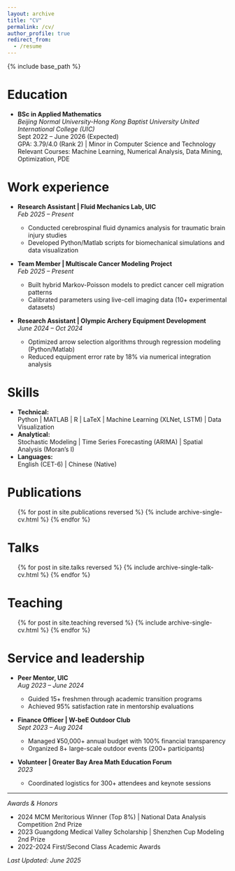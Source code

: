 ```yaml
---
layout: archive
title: "CV"
permalink: /cv/
author_profile: true
redirect_from:
  - /resume
---
```


{% include base_path %}

Education
======
* **BSc in Applied Mathematics**  
  *Beijing Normal University-Hong Kong Baptist University United International College (UIC)*  
  Sept 2022 – June 2026 (Expected)  
  GPA: 3.79/4.0 (Rank 2) | Minor in Computer Science and Technology  
  Relevant Courses: Machine Learning, Numerical Analysis, Data Mining, Optimization, PDE  

Work experience
======
* **Research Assistant | Fluid Mechanics Lab, UIC**  
  *Feb 2025 – Present*  
  - Conducted cerebrospinal fluid dynamics analysis for traumatic brain injury studies  
  - Developed Python/Matlab scripts for biomechanical simulations and data visualization  

* **Team Member | Multiscale Cancer Modeling Project**  
  *Feb 2025 – Present*  
  - Built hybrid Markov-Poisson models to predict cancer cell migration patterns  
  - Calibrated parameters using live-cell imaging data (10+ experimental datasets)  

* **Research Assistant | Olympic Archery Equipment Development**  
  *June 2024 – Oct 2024*  
  - Optimized arrow selection algorithms through regression modeling (Python/Matlab)  
  - Reduced equipment error rate by 18% via numerical integration analysis  

Skills
======
* **Technical:**  
  Python | MATLAB | R | LaTeX | Machine Learning (XLNet, LSTM) | Data Visualization  
* **Analytical:**  
  Stochastic Modeling | Time Series Forecasting (ARIMA) | Spatial Analysis (Moran’s I)  
* **Languages:**  
  English (CET-6) | Chinese (Native)  

Publications
======
  <ul>{% for post in site.publications reversed %}
    {% include archive-single-cv.html %}
  {% endfor %}</ul>
  
Talks
======
  <ul>{% for post in site.talks reversed %}
    {% include archive-single-talk-cv.html  %}
  {% endfor %}</ul>
  
Teaching
======
  <ul>{% for post in site.teaching reversed %}
    {% include archive-single-cv.html %}
  {% endfor %}</ul>

Service and leadership
======
* **Peer Mentor, UIC**  
  *Aug 2023 – June 2024*  
  - Guided 15+ freshmen through academic transition programs  
  - Achieved 95% satisfaction rate in mentorship evaluations  

* **Finance Officer | W-beE Outdoor Club**  
  *Sept 2023 – Aug 2024*  
  - Managed ¥50,000+ annual budget with 100% financial transparency  
  - Organized 8+ large-scale outdoor events (200+ participants)  

* **Volunteer | Greater Bay Area Math Education Forum**  
  *2023*  
  - Coordinated logistics for 300+ attendees and keynote sessions  

---

*Awards & Honors*  
- 2024 MCM Meritorious Winner (Top 8%) | National Data Analysis Competition 2nd Prize  
- 2023 Guangdong Medical Valley Scholarship | Shenzhen Cup Modeling 2nd Prize  
- 2022-2024 First/Second Class Academic Awards  

*Last Updated: June 2025*
